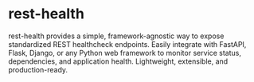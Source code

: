 # rest-health
rest-health provides a simple, framework-agnostic way to expose standardized REST healthcheck endpoints. Easily integrate with FastAPI, Flask, Django, or any Python web framework to monitor service status, dependencies, and application health. Lightweight, extensible, and production-ready.
